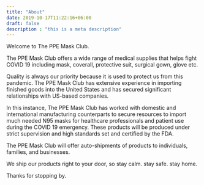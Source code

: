 ```yaml
---
title: "About"
date: 2019-10-17T11:22:16+06:00
draft: false
description : "this is a meta description"
---
```


Welcome to The PPE Mask Club.

The PPE Mask Club offers a wide range of medical supplies that helps fight COVID 19 including mask, coverall, protective suit, surgical gown, glove etc.

Quality is always our priority because it is used to protect us from this pandemic.
The PPE Mask Club has extensive experience in importing finished goods into the United States and has secured significant relationships with US-based companies.

In this instance, The PPE Mask Club has worked with domestic and international manufacturing counterparts to secure resources to import much needed N95 masks for healthcare professionals and patient use during the COVID 19 emergency. These products will be produced under strict supervision and high standards set and certified by the FDA.

The PPE Mask Club will offer auto-shipments of products to individuals, families, and businesses.

We ship our products right to your door, so stay calm. stay safe. stay home.

Thanks for stopping by.
